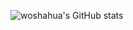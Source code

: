 ![woshahua's GitHub stats](https://github-readme-stats.vercel.app/api?username=woshahua&count_private=true)
